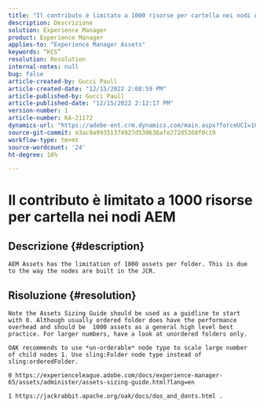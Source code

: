 ```yaml
---
title: "Il contributo è limitato a 1000 risorse per cartella nei nodi AEM"
description: Descrizione
solution: Experience Manager
product: Experience Manager
applies-to: "Experience Manager Assets"
keywords: “KCS”
resolution: Resolution
internal-notes: null
bug: false
article-created-by: Gucci Paull
article-created-date: "12/15/2022 2:08:59 PM"
article-published-by: Gucci Paull
article-published-date: "12/15/2022 2:12:17 PM"
version-number: 1
article-number: KA-21172
dynamics-url: "https://adobe-ent.crm.dynamics.com/main.aspx?forceUCI=1&pagetype=entityrecord&etn=knowledgearticle&id=b1bd66ff-817c-ed11-81ac-6045bd006704"
source-git-commit: e3ac9a99351374927d539636afe272d5368f0c19
workflow-type: tm+mt
source-wordcount: '24'
ht-degree: 16%

---
```


# Il contributo è limitato a 1000 risorse per cartella nei nodi AEM

## Descrizione {#description}


`AEM Assets has the limitation of 1000 assets per folder. This is due to the way the nodes are built in the JCR.`


## Risoluzione {#resolution}


`Note the Assets Sizing Guide should be used as a guidline to start with 0. Although usually ordered folder does have the performance overhead and should be  1000 assets as a general high level best practice. For larger numbers, have a look at unordered folders only. `

`OAK recommends to use *un-orderable* node type to scale large number of child nodes 1. Use sling:Folder node type instead of sling:orderedFolder.`

`0 https://experienceleague.adobe.com/docs/experience-manager-65/assets/administer/assets-sizing-guide.html?lang=en`

`1 https://jackrabbit.apache.org/oak/docs/dos_and_donts.html .`

